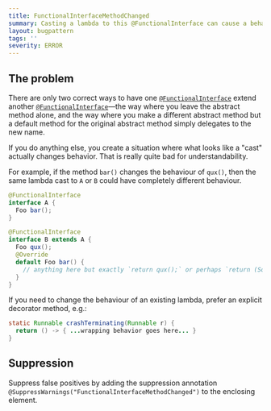 ```yaml
---
title: FunctionalInterfaceMethodChanged
summary: Casting a lambda to this @FunctionalInterface can cause a behavior change from casting to a functional superinterface, which is surprising to users.  Prefer decorator methods to this surprising behavior.
layout: bugpattern
tags: ''
severity: ERROR
---
```


<!--
*** AUTO-GENERATED, DO NOT MODIFY ***
To make changes, edit the @BugPattern annotation or the explanation in docs/bugpattern.
-->


## The problem
There are only two correct ways to have one [`@FunctionalInterface`] extend
another [`@FunctionalInterface`]—the way where you leave the abstract method
alone, and the way where you make a different abstract method but a default
method for the original abstract method simply delegates to the new name.

If you do anything else, you create a situation where what looks like a "cast"
actually changes behavior. That is really quite bad for understandability.

For example, if the method `bar()` changes the behaviour of `qux()`, then the
same lambda cast to `A` or `B` could have completely different behaviour.

```java
@FunctionalInterface
interface A {
  Foo bar();
}

@FunctionalInterface
interface B extends A {
  Foo qux();
  @Override
  default Foo bar() {
    // anything here but exactly `return qux();` or perhaps `return (SomeType) qux();`
  }
}
```

If you need to change the behaviour of an existing lambda, prefer an explicit
decorator method, e.g.:

```java
static Runnable crashTerminating(Runnable r) {
  return () -> { ...wrapping behavior goes here... }
}
```

[`@FunctionalInterface`]: https://docs.oracle.com/javase/8/docs/api/java/lang/FunctionalInterface.html

## Suppression
Suppress false positives by adding the suppression annotation `@SuppressWarnings("FunctionalInterfaceMethodChanged")` to the enclosing element.

